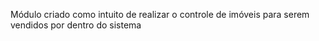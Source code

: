 Módulo criado como intuito de realizar o controle de imóveis para serem vendidos por dentro do sistema
